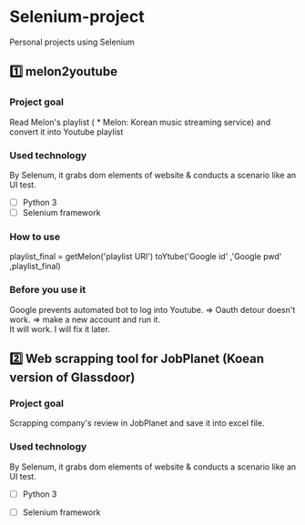 # Selenium-project
Personal projects using Selenium

## 1️⃣ melon2youtube
### Project goal
Read Melon's playlist ( * Melon: Korean music streaming service) and convert it into Youtube playlist

### Used technology
By Selenum, it grabs dom elements of website & conducts a scenario like an UI test.
- [ ] Python 3
- [ ] Selenium framework

### How to use
playlist_final = getMelon('playlist URI') toYtube('Google id' ,'Google pwd' ,playlist_final)

### Before you use it 
Google prevents automated bot to log into Youtube. 
=> Oauth detour doesn't work. 
=> make a new account and run it.  
It will work. I will fix it later.  

## 2️⃣ Web scrapping tool for JobPlanet (Koean version of Glassdoor) 
### Project goal
Scrapping company's review in JobPlanet and save it into excel file. 

### Used technology
By Selenum, it grabs dom elements of website & conducts a scenario like an UI test.  
- [ ] Python 3
- [ ] Selenium framework


